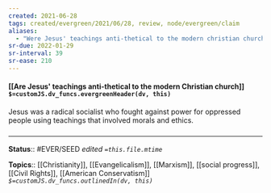 ```yaml
---
created: 2021-06-28
tags: created/evergreen/2021/06/28, review, node/evergreen/claim
aliases:
  - "Were Jesus' teachings anti-thetical to the modern christian church?"
sr-due: 2022-01-29
sr-interval: 39
sr-ease: 210
---
```


#### [[Are Jesus' teachings anti-thetical to the modern Christian church]] `$=customJS.dv_funcs.evergreenHeader(dv, this)`

Jesus was a radical socialist who fought against power for oppressed people using teachings that involved morals and ethics. 

### <hr class="footnote"/>

**Status**:: #EVER/SEED
*edited `=this.file.mtime`*

**Topics**:: [[Christianity]], [[Evangelicalism]], [[Marxism]], [[social progress]],  [[Civil Rights]], [[American Conservatism]]
*`$=customJS.dv_funcs.outlinedIn(dv, this)`*


